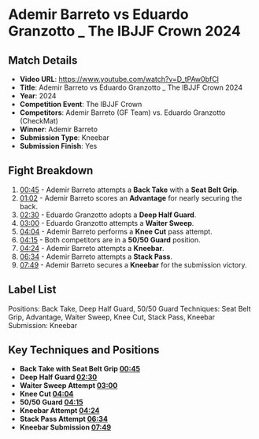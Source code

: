 # Ademir Barreto vs Eduardo Granzotto _ The IBJJF Crown 2024

## Match Details
- **Video URL**: https://www.youtube.com/watch?v=D_tPAw0bfCI
- **Title**: Ademir Barreto vs Eduardo Granzotto _ The IBJJF Crown 2024
- **Year**: 2024
- **Competition Event**: The IBJJF Crown
- **Competitors**: Ademir Barreto (GF Team) vs. Eduardo Granzotto (CheckMat)
- **Winner**: Ademir Barreto
- **Submission Type**: Kneebar
- **Submission Finish**: Yes

## Fight Breakdown
1. [00:45](https://www.youtube.com/watch?v=D_tPAw0bfCI&t=45) - Ademir Barreto attempts a **Back Take** with a **Seat Belt Grip**.
2. [01:02](https://www.youtube.com/watch?v=D_tPAw0bfCI&t=62) - Ademir Barreto scores an **Advantage** for nearly securing the back.
3. [02:30](https://www.youtube.com/watch?v=D_tPAw0bfCI&t=150) - Eduardo Granzotto adopts a **Deep Half Guard**.
4. [03:00](https://www.youtube.com/watch?v=D_tPAw0bfCI&t=180) - Eduardo Granzotto attempts a **Waiter Sweep**.
5. [04:04](https://www.youtube.com/watch?v=D_tPAw0bfCI&t=244) - Ademir Barreto performs a **Knee Cut** pass attempt.
6. [04:15](https://www.youtube.com/watch?v=D_tPAw0bfCI&t=255) - Both competitors are in a **50/50 Guard** position.
7. [04:24](https://www.youtube.com/watch?v=D_tPAw0bfCI&t=264) - Ademir Barreto attempts a **Kneebar**.
8. [06:34](https://www.youtube.com/watch?v=D_tPAw0bfCI&t=394) - Ademir Barreto attempts a **Stack Pass**.
9. [07:49](https://www.youtube.com/watch?v=D_tPAw0bfCI&t=469) - Ademir Barreto secures a **Kneebar** for the submission victory.

## Label List
Positions: Back Take, Deep Half Guard, 50/50 Guard
Techniques: Seat Belt Grip, Advantage, Waiter Sweep, Knee Cut, Stack Pass, Kneebar
Submission: Kneebar

## Key Techniques and Positions
- **Back Take with Seat Belt Grip [00:45](https://www.youtube.com/watch?v=D_tPAw0bfCI&t=45)**
- **Deep Half Guard [02:30](https://www.youtube.com/watch?v=D_tPAw0bfCI&t=150)**
- **Waiter Sweep Attempt [03:00](https://www.youtube.com/watch?v=D_tPAw0bfCI&t=180)**
- **Knee Cut [04:04](https://www.youtube.com/watch?v=D_tPAw0bfCI&t=244)**
- **50/50 Guard [04:15](https://www.youtube.com/watch?v=D_tPAw0bfCI&t=255)**
- **Kneebar Attempt [04:24](https://www.youtube.com/watch?v=D_tPAw0bfCI&t=264)**
- **Stack Pass Attempt [06:34](https://www.youtube.com/watch?v=D_tPAw0bfCI&t=394)**
- **Kneebar Submission [07:49](https://www.youtube.com/watch?v=D_tPAw0bfCI&t=469)**
